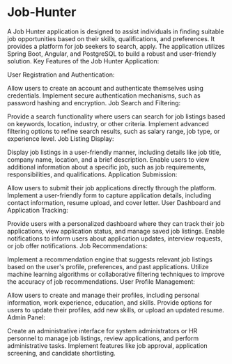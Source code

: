 # Job-Hunter
 A Job Hunter application is designed to assist individuals in finding suitable job opportunities based on their skills, qualifications, and preferences. It provides a platform for job seekers to search, apply. The application utilizes Spring Boot, Angular, and PostgreSQL to build a robust and user-friendly solution.
Key Features of the Job Hunter Application:

User Registration and Authentication:

Allow users to create an account and authenticate themselves using credentials.
Implement secure authentication mechanisms, such as password hashing and encryption.
Job Search and Filtering:

Provide a search functionality where users can search for job listings based on keywords, location, industry, or other criteria.
Implement advanced filtering options to refine search results, such as salary range, job type, or experience level.
Job Listing Display:

Display job listings in a user-friendly manner, including details like job title, company name, location, and a brief description.
Enable users to view additional information about a specific job, such as job requirements, responsibilities, and qualifications.
Application Submission:

Allow users to submit their job applications directly through the platform.
Implement a user-friendly form to capture application details, including contact information, resume upload, and cover letter.
User Dashboard and Application Tracking:

Provide users with a personalized dashboard where they can track their job applications, view application status, and manage saved job listings.
Enable notifications to inform users about application updates, interview requests, or job offer notifications.
Job Recommendations:

Implement a recommendation engine that suggests relevant job listings based on the user's profile, preferences, and past applications.
Utilize machine learning algorithms or collaborative filtering techniques to improve the accuracy of job recommendations.
User Profile Management:

Allow users to create and manage their profiles, including personal information, work experience, education, and skills.
Provide options for users to update their profiles, add new skills, or upload an updated resume.
Admin Panel:

Create an administrative interface for system administrators or HR personnel to manage job listings, review applications, and perform administrative tasks.
Implement features like job approval, application screening, and candidate shortlisting.
